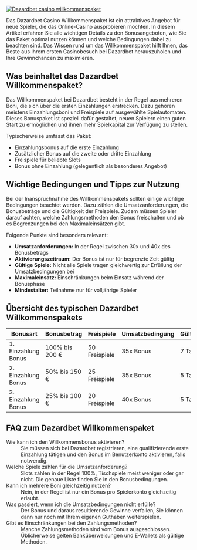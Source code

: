 [![Dazardbet casino willkommenspaket](https://123-caf.pages.dev/gitsignup.png)](https://vrmoo.ru/Bt82HjjY)

<p>Das Dazardbet Casino Willkommenspaket ist ein attraktives Angebot für neue Spieler, die das Online-Casino ausprobieren möchten. In diesem Artikel erfahren Sie alle wichtigen Details zu den Bonusangeboten, wie Sie das Paket optimal nutzen können und welche Bedingungen dabei zu beachten sind. Das Wissen rund um das Willkommenspaket hilft Ihnen, das Beste aus Ihrem ersten Casinobesuch bei Dazardbet herauszuholen und Ihre Gewinnchancen zu maximieren.</p>  <h2>Was beinhaltet das Dazardbet Willkommenspaket?</h2> <p>Das Willkommenspaket bei Dazardbet besteht in der Regel aus mehreren Boni, die sich über die ersten Einzahlungen erstrecken. Dazu gehören meistens Einzahlungsboni und Freispiele auf ausgewählte Spielautomaten. Dieses Bonuspaket ist speziell dafür gestaltet, neuen Spielern einen guten Start zu ermöglichen und ihnen mehr Spielkapital zur Verfügung zu stellen.</p> <p>Typischerweise umfasst das Paket:</p> <ul>   <li>Einzahlungsbonus auf die erste Einzahlung</li>   <li>Zusätzlicher Bonus auf die zweite oder dritte Einzahlung</li>   <li>Freispiele für beliebte Slots</li>   <li>Bonus ohne Einzahlung (gelegentlich als besonderes Angebot)</li> </ul>  <h2>Wichtige Bedingungen und Tipps zur Nutzung</h2> <p>Bei der Inanspruchnahme des Willkommenspakets sollten einige wichtige Bedingungen beachtet werden. Dazu zählen die Umsatzanforderungen, die Bonusbeträge und die Gültigkeit der Freispiele. Zudem müssen Spieler darauf achten, welche Zahlungsmethoden den Bonus freischalten und ob es Begrenzungen bei den Maximaleinsätzen gibt.</p> <p>Folgende Punkte sind besonders relevant:</p> <ul>   <li><strong>Umsatzanforderungen:</strong> In der Regel zwischen 30x und 40x des Bonusbetrags</li>   <li><strong>Aktivierungszeitraum:</strong> Der Bonus ist nur für begrenzte Zeit gültig</li>   <li><strong>Gültige Spiele:</strong> Nicht alle Spiele tragen gleichwertig zur Erfüllung der Umsatzbedingungen bei</li>   <li><strong>Maximaleinsatz:</strong> Einschränkungen beim Einsatz während der Bonusphase</li>   <li><strong>Mindestalter:</strong> Teilnahme nur für volljährige Spieler</li> </ul>  <h2>Übersicht des typischen Dazardbet Willkommenspakets</h2> <table>   <thead>     <tr>       <th>Bonusart</th>       <th>Bonusbetrag</th>       <th>Freispiele</th>       <th>Umsatzbedingung</th>       <th>Gültigkeit</th>     </tr>   </thead>   <tbody>     <tr>       <td>1. Einzahlung Bonus</td>       <td>100% bis 200 €</td>       <td>50 Freispiele</td>       <td>35x Bonus</td>       <td>7 Tage</td>     </tr>     <tr>       <td>2. Einzahlung Bonus</td>       <td>50% bis 150 €</td>       <td>25 Freispiele</td>       <td>35x Bonus</td>       <td>5 Tage</td>     </tr>     <tr>       <td>3. Einzahlung Bonus</td>       <td>25% bis 100 €</td>       <td>20 Freispiele</td>       <td>40x Bonus</td>       <td>5 Tage</td>     </tr>   </tbody> </table>  <h2>FAQ zum Dazardbet Willkommenspaket</h2> <dl>   <dt>Wie kann ich den Willkommensbonus aktivieren?</dt>   <dd>Sie müssen sich bei Dazardbet registrieren, eine qualifizierende erste Einzahlung tätigen und den Bonus im Benutzerkonto aktivieren, falls notwendig.</dd>      <dt>Welche Spiele zählen für die Umsatzanforderung?</dt>   <dd>Slots zählen in der Regel 100%, Tischspiele meist weniger oder gar nicht. Die genaue Liste finden Sie in den Bonusbedingungen.</dd>      <dt>Kann ich mehrere Boni gleichzeitig nutzen?</dt>   <dd>Nein, in der Regel ist nur ein Bonus pro Spielerkonto gleichzeitig erlaubt.</dd>      <dt>Was passiert, wenn ich die Umsatzbedingungen nicht erfülle?</dt>   <dd>Der Bonus und daraus resultierende Gewinne verfallen, Sie können dann nur noch mit Ihrem eigenen Guthaben weiterspielen.</dd>      <dt>Gibt es Einschränkungen bei den Zahlungsmethoden?</dt>   <dd>Manche Zahlungsmethoden sind vom Bonus ausgeschlossen. Üblicherweise gelten Banküberweisungen und E-Wallets als gültige Methoden.</dd> </dl>